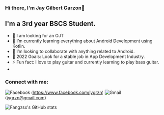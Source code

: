 ### Hi there, I'm Jay Gilbert Garzon👋 

## I'm a 3rd year BSCS Student.
- 🔭 I am looking for an OJT
- 🌱 I’m currently learning everything about Android Development using Kotlin.
- 👯 I’m looking to collaborate with anything related to Android.
- 🥅 2022 Goals: Look for a stable job in App Development Industry.
- ⚡ Fun fact: I love to play guitar and currently learning to play bass guitar.
- 
### Connect with me:
![Facebook](https://img.shields.io/badge/facebook-Jay%20Garzon-blue.svg?&style=for-the-badge&logo=facebook) (https://www.facebook.com/jygrzn)
![Gmail](https://img.shields.io/badge/GMAIL-Jay%20Garzon-red.svg?&style=for-the-badge&logo=gmail) (jygrzn@gmail.com)

![Fangzsx's GitHub stats](https://github-readme-stats.vercel.app/api?username=fangzsx&count_private=true&text_color=fff&bg_color=000,090909,131313&title_color=fff&show_icons=true&icon_color=fff)
